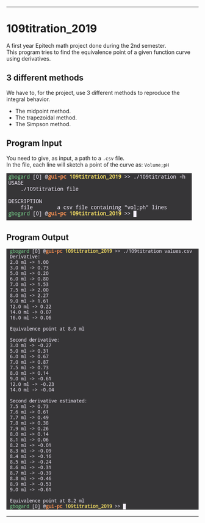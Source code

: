 ***

# 109titration_2019

A first year Epitech math project done during the 2nd semester.<br>
This program tries to find the equivalence point of a given function curve using derivatives.<br>

## 3 different methods

We have to, for the project, use 3 different methods to reproduce the integral behavior.<br>

* The midpoint method.
* The trapezoidal method.
* The Simpson method.

## Program Input

You need to give, as input, a path to a <code>.csv</code> file.<br>
In the file, each line will sketch a point of the curve as: <code>Volume;pH</code><br>

![109borwein Normal Input](https://github.com/guillaumebgd/109titration_2019/blob/master/.github_assets/109titration_normal_input.png?raw=true)

## Program Output

![109borwein Normal output](https://github.com/guillaumebgd/109titration_2019/blob/master/.github_assets/109titration_normal_output.png?raw=true)

***

